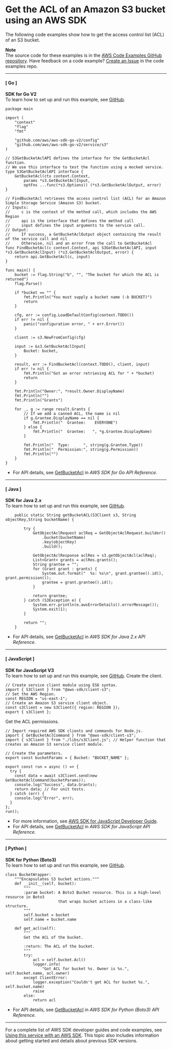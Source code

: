 # Get the ACL of an Amazon S3 bucket using an AWS SDK<a name="example_s3_GetBucketAcl_section"></a>

The following code examples show how to get the access control list \(ACL\) of an S3 bucket\.

**Note**  
The source code for these examples is in the [AWS Code Examples GitHub repository](https://github.com/awsdocs/aws-doc-sdk-examples)\. Have feedback on a code example? [Create an Issue](https://github.com/awsdocs/aws-doc-sdk-examples/issues/new/choose) in the code examples repo\. 

------
#### [ Go ]

**SDK for Go V2**  
 To learn how to set up and run this example, see [GitHub](https://github.com/awsdocs/aws-doc-sdk-examples/tree/main/gov2/s3#code-examples)\. 
  

```
package main

import (
	"context"
	"flag"
	"fmt"

	"github.com/aws/aws-sdk-go-v2/config"
	"github.com/aws/aws-sdk-go-v2/service/s3"
)

// S3GetBucketAclAPI defines the interface for the GetBucketAcl function.
// We use this interface to test the function using a mocked service.
type S3GetBucketAclAPI interface {
	GetBucketAcl(ctx context.Context,
		params *s3.GetBucketAclInput,
		optFns ...func(*s3.Options)) (*s3.GetBucketAclOutput, error)
}

// FindBucketAcl retrieves the access control list (ACL) for an Amazon Simple Storage Service (Amazon S3) bucket.
// Inputs:
//     c is the context of the method call, which includes the AWS Region
//     api is the interface that defines the method call
//     input defines the input arguments to the service call.
// Output:
//     If success, a GetBucketAclOutput object containing the result of the service call and nil
//     Otherwise, nil and an error from the call to GetBucketAcl
func FindBucketAcl(c context.Context, api S3GetBucketAclAPI, input *s3.GetBucketAclInput) (*s3.GetBucketAclOutput, error) {
	return api.GetBucketAcl(c, input)
}

func main() {
	bucket := flag.String("b", "", "The bucket for which the ACL is returned")
	flag.Parse()

	if *bucket == "" {
		fmt.Println("You must supply a bucket name (-b BUCKET)")
		return
	}

	cfg, err := config.LoadDefaultConfig(context.TODO())
	if err != nil {
		panic("configuration error, " + err.Error())
	}

	client := s3.NewFromConfig(cfg)

	input := &s3.GetBucketAclInput{
		Bucket: bucket,
	}

	result, err := FindBucketAcl(context.TODO(), client, input)
	if err != nil {
		fmt.Println("Got an error retrieving ACL for " + *bucket)
		return
	}

	fmt.Println("Owner:", *result.Owner.DisplayName)
	fmt.Println("")
	fmt.Println("Grants")

	for _, g := range result.Grants {
		// If we add a canned ACL, the name is nil
		if g.Grantee.DisplayName == nil {
			fmt.Println("  Grantee:    EVERYONE")
		} else {
			fmt.Println("  Grantee:   ", *g.Grantee.DisplayName)
		}

		fmt.Println("  Type:      ", string(g.Grantee.Type))
		fmt.Println("  Permission:", string(g.Permission))
		fmt.Println("")
	}
}
```
+  For API details, see [GetBucketAcl](https://pkg.go.dev/github.com/aws/aws-sdk-go-v2/service/s3#Client.GetBucketAcl) in *AWS SDK for Go API Reference*\. 

------
#### [ Java ]

**SDK for Java 2\.x**  
 To learn how to set up and run this example, see [GitHub](https://github.com/awsdocs/aws-doc-sdk-examples/tree/main/javav2/example_code/s3#readme)\. 
  

```
    public static String getBucketACL(S3Client s3, String objectKey,String bucketName) {

        try {
            GetObjectAclRequest aclReq = GetObjectAclRequest.builder()
                .bucket(bucketName)
                .key(objectKey)
                .build();

            GetObjectAclResponse aclRes = s3.getObjectAcl(aclReq);
            List<Grant> grants = aclRes.grants();
            String grantee = "";
            for (Grant grant : grants) {
                System.out.format("  %s: %s\n", grant.grantee().id(), grant.permission());
                grantee = grant.grantee().id();
            }
            
            return grantee;
        } catch (S3Exception e) {
            System.err.println(e.awsErrorDetails().errorMessage());
            System.exit(1);
        }
        
        return "";
    }
```
+  For API details, see [GetBucketAcl](https://docs.aws.amazon.com/goto/SdkForJavaV2/s3-2006-03-01/GetBucketAcl) in *AWS SDK for Java 2\.x API Reference*\. 

------
#### [ JavaScript ]

**SDK for JavaScript V3**  
 To learn how to set up and run this example, see [GitHub](https://github.com/awsdocs/aws-doc-sdk-examples/tree/main/javascriptv3/example_code/s3#code-examples)\. 
Create the client\.  

```
// Create service client module using ES6 syntax.
import { S3Client } from "@aws-sdk/client-s3";
// Set the AWS Region.
const REGION = "us-east-1";
// Create an Amazon S3 service client object.
const s3Client = new S3Client({ region: REGION });
export { s3Client };
```
Get the ACL permissions\.  

```
// Import required AWS SDK clients and commands for Node.js.
import { GetBucketAclCommand } from "@aws-sdk/client-s3";
import { s3Client } from "./libs/s3Client.js"; // Helper function that creates an Amazon S3 service client module.

// Create the parameters.
export const bucketParams = { Bucket: "BUCKET_NAME" };

export const run = async () => {
  try {
    const data = await s3Client.send(new GetBucketAclCommand(bucketParams));
    console.log("Success", data.Grants);
    return data; // For unit tests.
  } catch (err) {
    console.log("Error", err);
  }
};
run();
```
+  For more information, see [AWS SDK for JavaScript Developer Guide](https://docs.aws.amazon.com/sdk-for-javascript/v3/developer-guide/s3-example-access-permissions.html#s3-example-access-permissions-get-acl)\. 
+  For API details, see [GetBucketAcl](https://docs.aws.amazon.com/AWSJavaScriptSDK/v3/latest/clients/client-s3/classes/getbucketaclcommand.html) in *AWS SDK for JavaScript API Reference*\. 

------
#### [ Python ]

**SDK for Python \(Boto3\)**  
 To learn how to set up and run this example, see [GitHub](https://github.com/awsdocs/aws-doc-sdk-examples/tree/main/python/example_code/s3/s3_basics#code-examples)\. 
  

```
class BucketWrapper:
    """Encapsulates S3 bucket actions."""
    def __init__(self, bucket):
        """
        :param bucket: A Boto3 Bucket resource. This is a high-level resource in Boto3
                       that wraps bucket actions in a class-like structure.
        """
        self.bucket = bucket
        self.name = bucket.name

    def get_acl(self):
        """
        Get the ACL of the bucket.

        :return: The ACL of the bucket.
        """
        try:
            acl = self.bucket.Acl()
            logger.info(
                "Got ACL for bucket %s. Owner is %s.", self.bucket.name, acl.owner)
        except ClientError:
            logger.exception("Couldn't get ACL for bucket %s.", self.bucket.name)
            raise
        else:
            return acl
```
+  For API details, see [GetBucketAcl](https://docs.aws.amazon.com/goto/boto3/s3-2006-03-01/GetBucketAcl) in *AWS SDK for Python \(Boto3\) API Reference*\. 

------

For a complete list of AWS SDK developer guides and code examples, see [Using this service with an AWS SDK](UsingAWSSDK.md#sdk-general-information-section)\. This topic also includes information about getting started and details about previous SDK versions\.